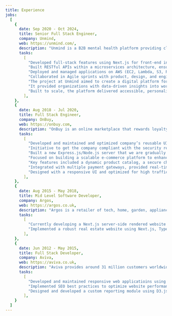 ```yaml
---
title: Experience
jobs:
  [
    {
      date: Sep 2020 - Oct 2024,
      title: Senior Full Stack Engineer,
      company: Unmind,
      web: https://unmind.com/,
      description: "Unmind is a B2B mental health platform providing clinically-backed tools and training.",
      tasks:
        [
          "Developed full-stack features using Next.js for front-end interfaces and Java (Spring Boot) for back-end services",
          "Built RESTful APIs within a microservices architecture, ensuring modularity and scalability",
          "Deployed and managed applications on AWS (EC2, Lambda, S3, RDS) for optimized cloud performance and reliability",
          "Collaborated in Agile sprints with product, design, and engineering teams for iterative development",
          "The project at Unmind aimed to create a digital platform for mental health training, offering interactive modules to improve employee well-being and mental health awareness",
          "It provided organizations with data-driven insights into workforce mental health trends while ensuring user privacy",
          "Built to scale, the platform delivered accessible, personalized support for users, supporting organizations in promoting healthier workplace environments",
        ],
    },
    {
      date: Aug 2018 - Jul 2020,
      title: Full Stack Engineer,
      company: OnBuy,
      web: https://onbuy.com,
      description: "OnBuy is an online marketplace that rewards loyalty.",
      tasks:
        [
          "Developed and maintained and optimized company’s reusable UI component library using React, Typescript",
          "Initiative to get the company compliant with the security requirements of a key financial 3rd party partner",
          "Built a new Express.js/Node.js server that we are gradually developing to replace our legacy backend",
          "Focused on building a scalable e-commerce platform to enhance user shopping experiences and streamline business operations",
          "Key features included a dynamic product catalog, a secure checkout process, personalized recommendations, and robust inventory management",
          "Integrated with multiple payment gateways, provided real-time order tracking, and supported promotions and discounts",
          "Designed with a responsive UI and optimized for high traffic, it offered a seamless shopping experience across devices, helping businesses reach a broader audience and boost online sales",
        ],
    },
    {
      date: Aug 2015 - May 2018,
      title: Mid Level Software Developer,
      company: Argos,
      web: https://argos.co.uk,
      description: "Argos is a retailer of tech, home, garden, appliances, toys, and video game products.",
      tasks:
        [
          "Currently developing a Next.js server-side rendered website for our Singaporean branch with a Strapi headless CMS backend",
          "Implemented a robust real estate website using Next.js, Typescript, Mobx, and Mapbox frontend, and Node/Nest.js and ElasticSearch backend; successfully navigated pre-release phase, ensuring seamless user experience and optimal performance",
        ],
    },
    {
      date: Jun 2012 - May 2015,
      title: Full Stack Developer,
      company: Aviva,
      web: https://aviva.co.uk,
      description: "Aviva provides around 31 million customers worldwide with insurance, savings and investment products.",
      tasks:
        [
          "Developed and maintained responsive web applicatioins using HTML, CSS, JavaScript, PHP",
          "Implemented SEO best practices to optimize website performance",
          "Designed and developed a custom reporting module using D3.js and Chart.js"
        ],
    }
  ]
---
```


